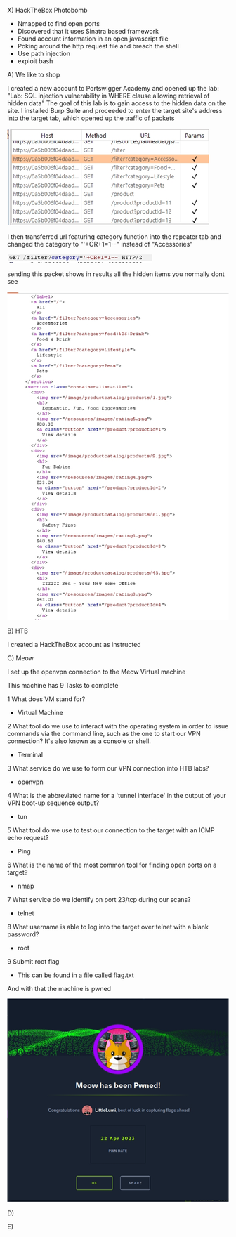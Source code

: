 
X) HackTheBox Photobomb

- Nmapped to find open ports
- Discovered that it uses Sinatra based framework
- Found account information in an open javascript file
- Poking around the http request file and breach the shell
- Use path injection 
- exploit bash

A) We like to shop

I created a new account to  Portswigger Academy and opened up the lab: "Lab: SQL injection vulnerability in WHERE clause allowing retrieval of hidden data"
The goal of this lab is to gain access to the hidden data on the site.
I installed Burp Suite and proceeded to enter the target site's address into the target tab, which opened up the traffic of packets

![image](https://github.com/JoonasDemo/Tunkeutumistestaus/blob/main/Burp1.jpg)

I then transferred url featuring category function into the repeater tab and changed the category to "'+OR+1=1--" instead of "Accessories"

![image](https://github.com/JoonasDemo/Tunkeutumistestaus/blob/main/Burp2.jpg)

sending this packet shows in results all the hidden items you normally dont see


![image](https://github.com/JoonasDemo/Tunkeutumistestaus/blob/main/Burp3.jpg)

B) HTB

I created a HackTheBox account as instructed

C) Meow

I set up the openvpn connection to the Meow Virtual machine

This machine has 9 Tasks to complete

1 What does VM stand for?
- Virtual Machine

2 What tool do we use to interact with the operating system in order to issue commands via the command line, such as the one to start our VPN connection? It's also known as a console or shell. 
- Terminal

3 What service do we use to form our VPN connection into HTB labs? 
- openvpn

4 What is the abbreviated name for a 'tunnel interface' in the output of your VPN boot-up sequence output? 
- tun

5 What tool do we use to test our connection to the target with an ICMP echo request? 
- Ping

6 What is the name of the most common tool for finding open ports on a target? 
- nmap

7 What service do we identify on port 23/tcp during our scans? 
- telnet

8 What username is able to log into the target over telnet with a blank password? 
- root

9 Submit root flag 
- This can be found in a file called flag.txt

And with that the machine is pwned

![image](https://github.com/JoonasDemo/Tunkeutumistestaus/blob/main/HTB1.jpg)





D)

E)
